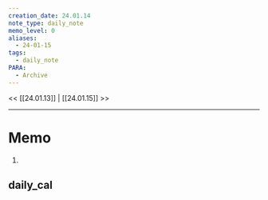 ```yaml
---
creation_date: 24.01.14
note_type: daily_note
memo_level: 0
aliases:
  - 24-01-15
tags:
  - daily_note
PARA:
  - Archive
---
```


<< [[24.01.13]] | [[24.01.15]] >>

---
# Memo
1.  

## daily_cal
